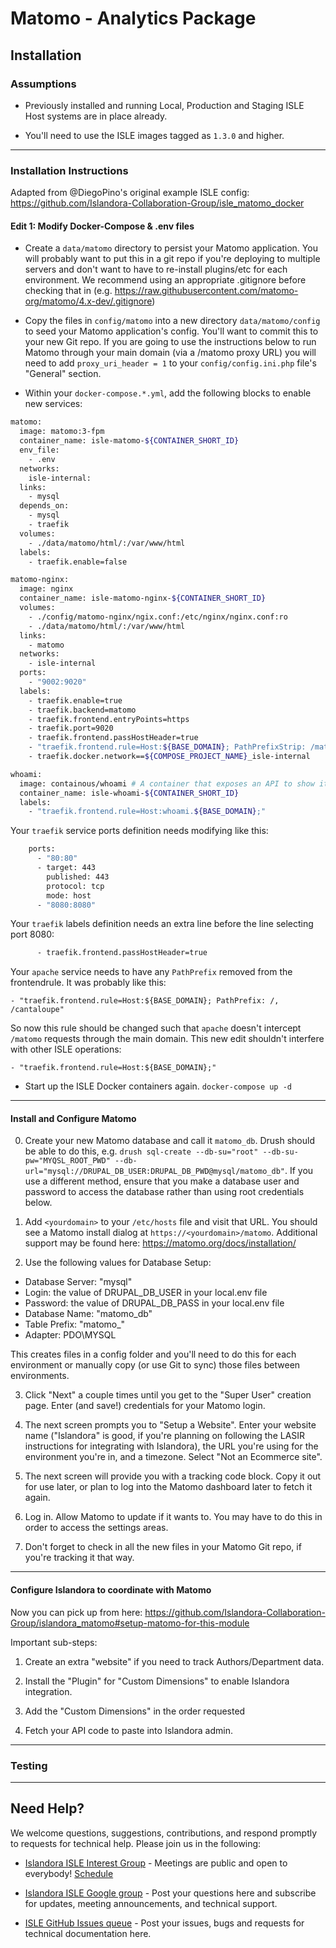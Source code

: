 # Matomo - Analytics Package

## Installation

### Assumptions

* Previously installed and running Local, Production and Staging ISLE Host systems are in place already.

* You'll need to use the ISLE images tagged as `1.3.0` and higher.

---

### Installation Instructions

Adapted from @DiegoPino's original example ISLE config: https://github.com/Islandora-Collaboration-Group/isle_matomo_docker

#### Edit 1: Modify Docker-Compose & .env files

* Create a `data/matomo` directory to persist your Matomo application. You will probably want to put this in a git repo if you're deploying to multiple servers and don't want to have to re-install plugins/etc for each environment. We recommend using an appropriate .gitignore before checking that in (e.g. https://raw.githubusercontent.com/matomo-org/matomo/4.x-dev/.gitignore)

* Copy the files in `config/matomo` into a new directory `data/matomo/config` to seed your Matomo application's config. You'll want to commit this to your new Git repo. If you are going to use the instructions below to run Matomo through your main domain (via a /matomo proxy URL) you will need to add `proxy_uri_header = 1` to your `config/config.ini.php` file's "General" section.

* Within your `docker-compose.*.yml`, add the following blocks to enable new services:

```bash
matomo:
  image: matomo:3-fpm
  container_name: isle-matomo-${CONTAINER_SHORT_ID}
  env_file:
    - .env
  networks:
    isle-internal:
  links:
    - mysql
  depends_on:
    - mysql
    - traefik
  volumes:
    - ./data/matomo/html/:/var/www/html
  labels:
    - traefik.enable=false

matomo-nginx:
  image: nginx
  container_name: isle-matomo-nginx-${CONTAINER_SHORT_ID}
  volumes:
    - ./config/matomo-nginx/ngix.conf:/etc/nginx/nginx.conf:ro
    - ./data/matomo/html/:/var/www/html
  links:
    - matomo
  networks:
    - isle-internal
  ports:
    - "9002:9020"
  labels:
    - traefik.enable=true
    - traefik.backend=matomo
    - traefik.frontend.entryPoints=https
    - traefik.port=9020
    - traefik.frontend.passHostHeader=true
    - "traefik.frontend.rule=Host:${BASE_DOMAIN}; PathPrefixStrip: /matomo;"
    - traefik.docker.network==${COMPOSE_PROJECT_NAME}_isle-internal

whoami:
  image: containous/whoami # A container that exposes an API to show its IP address
  container_name: isle-whoami-${CONTAINER_SHORT_ID}
  labels:
    - "traefik.frontend.rule=Host:whoami.${BASE_DOMAIN};"
```

Your `traefik` service ports definition needs modifying like this:

```bash
    ports:
      - "80:80"
      - target: 443
        published: 443
        protocol: tcp
        mode: host
      - "8080:8080"
```

Your `traefik` labels definition needs an extra line before the line selecting port 8080:

```bash
      - traefik.frontend.passHostHeader=true
```

Your `apache` service needs to have any `PathPrefix` removed from the frontendrule. It was probably like this:

`- "traefik.frontend.rule=Host:${BASE_DOMAIN}; PathPrefix: /, /cantaloupe"`

So now this rule should be changed such that `apache` doesn't intercept `/matomo` requests through the main domain. This new edit shouldn't interfere with other ISLE operations:

`- "traefik.frontend.rule=Host:${BASE_DOMAIN};"`

* Start up the ISLE Docker containers again. `docker-compose up -d`

---

#### Install and Configure Matomo

0. Create your new Matomo database and call it `matomo_db`. Drush should be able to do this, e.g. `drush sql-create --db-su="root" --db-su-pw="MYQSL_ROOT_PWD" --db-url="mysql://DRUPAL_DB_USER:DRUPAL_DB_PWD@mysql/matomo_db"`. If you use a different method, ensure that you make a database user and password to access the database rather than using root credentials below.

1. Add `<yourdomain>` to your `/etc/hosts` file and visit that URL. You should see a Matomo install dialog at `https://<yourdomain>/matomo`. Additional support may be found here: https://matomo.org/docs/installation/

2. Use the following values for Database Setup:

 - Database Server: "mysql"
 - Login: the value of DRUPAL_DB_USER in your local.env file
 - Password: the value of DRUPAL_DB_PASS in your local.env file
 - Database Name: "matomo_db"
 - Table Prefix: "matomo_"
 - Adapter: PDO\\MYSQL

This creates files in a config folder and you'll need to do this for each environment or manually copy (or use Git to sync) those files between environments.

3. Click "Next" a couple times until you get to the "Super User" creation page. Enter (and save!) credentials for your Matomo login.

4. The next screen prompts you to "Setup a Website". Enter your website name ("Islandora" is good, if you're planning on following the LASIR instructions for integrating with Islandora), the URL you're using for the environment you're in, and a timezone. Select "Not an Ecommerce site".

5. The next screen will provide you with a tracking code block. Copy it out for use later, or plan to log into the Matomo dashboard later to fetch it again.

6. Log in. Allow Matomo to update if it wants to. You may have to do this in order to access the settings areas.

7. Don't forget to check in all the new files in your Matomo Git repo, if you're tracking it that way.

---


#### Configure Islandora to coordinate with Matomo

Now you can pick up from here: https://github.com/Islandora-Collaboration-Group/islandora_matomo#setup-matomo-for-this-module

Important sub-steps:

1. Create an extra "website" if you need to track Authors/Department data.

2. Install the "Plugin" for "Custom Dimensions" to enable Islandora integration.

3. Add the "Custom Dimensions" in the order requested

4. Fetch your API code to paste into Islandora admin. 

---

### Testing



---

## Need Help?

We welcome questions, suggestions, contributions, and respond promptly to requests for technical help. Please join us in the following:

* [Islandora ISLE Interest Group](https://github.com/islandora-interest-groups/Islandora-ISLE-Interest-Group) - Meetings are public and open to everybody! [Schedule](https://github.com/islandora-interest-groups/Islandora-ISLE-Interest-Group/#how-to-join)

* [Islandora ISLE Google group](https://groups.google.com/forum/#!forum/islandora-isle) - Post your questions here and subscribe for updates, meeting announcements, and technical support.

* [ISLE GitHub Issues queue](https://github.com/Islandora-Collaboration-Group/ISLE/issues) - Post your issues, bugs and requests for technical documentation here.
